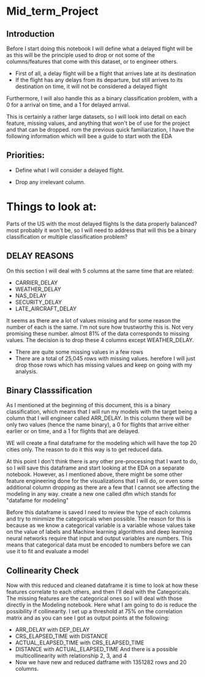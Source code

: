 # Mid_term_Project
## Introduction

Before I start doing this notebook I will define what a delayed flight will be as this will be the principle used to drop or not some of the columns/features that come with this dataset, or to engineer others.

- First of all, a delay flight will be a flight that arrives late at its destination
- If the flight has any delays from its departure, but still arrives to its destination on time, it will not be considered a delayed flight

Furthermore, I will also handle this as a binary classification problem, with a 0 for a arrival on time, and a 1 for delayed arrival.

This is certainly a rather large datasets, so I will look into detail on each feature, missing values, and anything that won't be of use for the project and that can be dropped.
rom the previous quick familiarization, I have the following information which will bee a guide to start woth the EDA

## Priorities:

- Define what I will consider a delayed flight.

- Drop any irrelevant column.

# Things to look at:

Parts of the US with the most delayed flights
Is the data properly balanced? most probably it won't be, so I will need to address that
will this be a binary classification or multiple classification problem?

## DELAY REASONS
On this section I will deal with 5 columns at the same time that are related:

- CARRIER_DELAY
- WEATHER_DELAY
- NAS_DELAY
- SECURITY_DELAY
- LATE_AIRCRAFT_DELAY

It seems as there are a lot of values missing and for some reason the number of each is the same. I'm not sure how trustworthy this is.
Not very promising these number. almost 81% of the data corresponds to missing values.
The decision is to drop these 4 columns except WEATHER_DELAY.

- There are quite some missing values in a few rows
- There are a total of 25,045 rows with missing values.
herefore I will just drop those rows which has missing values and keep on going with my analysis.

## Binary Classsification
As I mentioned at the beginning of this document, this is a binary classification, 
which means that I will run my models with the target being a column that I will engineer called ARR_DELAY. 
In this column there will be only two values (hence the name binary), 
a 0 for flights that arrive either earlier or on time, and a 1 for flights that are delayed.

WE will create a final dataframe for the modeling which will have the top 20 cities only. The reason to do it this way is to get reduced data.

At this point I don't think there is any other pre-processing that I want to do, so I will save this dataframe and start looking at the EDA on a separate notebook. 
However, as I mentioned above, there might be some other feature engineering done for the visualizations that I will do, 
or even some additional column dropping as there are a few that I cannot see affecting the modeling in any way.
create a new one called dfm which stands for "datafame for modeling"

Before this dataframe is saved I need to review the type of each columns and try to minimize the categoricals when possible.
The reason for this is because as we know a categorical variable is a variable whose values take on the value of labels and Machine learning algorithms and deep learning neural networks require that input and output variables are numbers.
This means that categorical data must be encoded to numbers before we can use it to fit and evaluate a model

## Collinearity Check
Now with this reduced and cleaned dataframe it is time to look at how these features correlate to each others,
and then I'll deal with the Categoricals.
The missing features are the categorical ones so I will deal with those directly in the Modeling notebook. Here what I am going to do is reduce the possibility if collinearity.
I set up a threshold at 75% on the correlation matrix and as you can see I got as output points at the following:

- ARR_DELAY with DEP_DELAY
- CRS_ELAPSED_TIME with DISTANCE
- ACTUAL_ELAPSED_TIME with CRS_ELAPSED_TIME
- DISTANCE with ACTUAL_ELAPSED_TIME
And there is a possible multicollinearity with relationship 2, 3, and 4
- Now we have new and reduced datframe with 1351282 rows and 20 columns.
